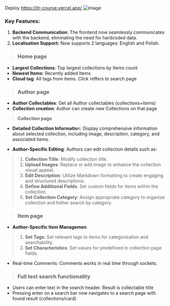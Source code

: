 
Deploy https://itr-course.vercel.app/
![image](https://github.com/bomge/itr-course/assets/28229134/d69adee8-9862-4261-ad1d-408d5184b223)



### Key Features:

1. **Backend Communication**: The frontend now seamlessly communicates with the backend, eliminating the need for hardcoded data.
3. **Localisation Support:** Now supports 2 languages: English and Polish.

>###  Home page
- **Largest Collections**: Top largest collections by Items count
- **Newest Items**: Recently added Items
- **Cloud tag**: All tags from items. Click reffers to search page

> ### Author page
- **Author Collectables**: Get all Author collectables (collections+items)
- **Collection creation**: Author can create new Collections on that page

> **Collection page**

- **Detailed Collection Informatio**n: Display comprehensive information about selected collection, including image, description, category, and associated items.

- **Author-Specific Editing**: Authors can edit collection details such as:

> 1. **Collection Title**: Modify collection title.
> 2. **Upload Images**: Replace or add image to enhance the collection visual appeal.
> 3. **Edit Description**: Utilize Markdown formatting to create engaging and structured descriptions.
> 4. **Define Additional Fields**: Set custom fields for items within the collection.
> 5. **Set Collection Category**: Assign appropriate category to organize collection and futher search by category.


>###  Item page

- **Author-Specific Item Managemen**

> 1. **Set Tags**: Set relevant tags to items for categorization and searchability.
> 2. **Set Characteristics**: Set values for predefined in collection page fields.

- Real-time Comments: Comments works in real time through sockets.

>### Full text search functionality

- Users can  enter text in the search header. Result is collectable title
- Pressing enter on a search bar now navigates to a search page  with found result (collections/card)
